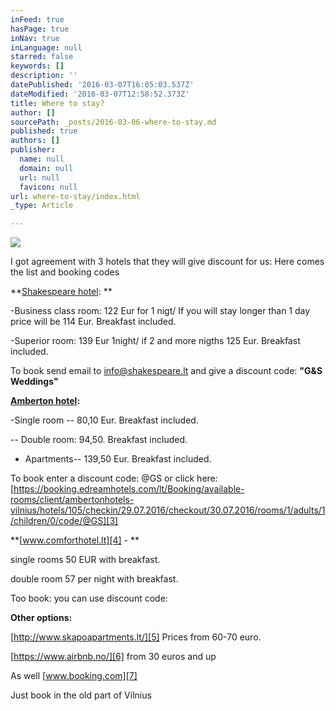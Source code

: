```yaml
---
inFeed: true
hasPage: true
inNav: true
inLanguage: null
starred: false
keywords: []
description: ''
datePublished: '2016-03-07T16:05:03.537Z'
dateModified: '2016-03-07T12:58:52.373Z'
title: Where to stay?
author: []
sourcePath: _posts/2016-03-06-where-to-stay.md
published: true
authors: []
publisher:
  name: null
  domain: null
  url: null
  favicon: null
url: where-to-stay/index.html
_type: Article

---
```

![](https://the-grid-user-content.s3-us-west-2.amazonaws.com/0b3aec04-b489-4e53-81f5-6679e0f8b603.jpg)

I got agreement with 3 hotels that they will give discount for us: Here comes the list and booking codes

**[Shakespeare hotel][0]:  **

-Business class room: 122 Eur for 1 nigt/ If you will stay longer than 1 day price will be 114 Eur. Breakfast included.

-Superior room:  139
Eur 1night/ if 2 and more nigths 125 Eur. Breakfast included.

To book send email to [info@shakespeare.lt][1] and give a discount code: **"G&S Weddings"**

**[Amberton hotel][2]:**

-Single room -- 80,10 Eur. Breakfast included.

_--_ Double room: 94,50\. Breakfast included.

- Apartments-- 139,50 Eur. Breakfast included.

To book enter a discount code: @GS  or click here: [https://booking.edreamhotels.com/lt/Booking/available-rooms/client/ambertonhotels-vilnius/hotels/105/checkin/29.07.2016/checkout/30.07.2016/rooms/1/adults/1/children/0/code/@GS][3]

**[www.comforthotel.lt][4] - **

single rooms 50 EUR with breakfast.

double room 57 per night with breakfast.

Too book: you can use discount code: 

**Other options:**

[http://www.skapoapartments.lt/][5] Prices from 60-70 euro.

[https://www.airbnb.no/][6] from 30 euros and up

As well [www.booking.com][7]

Just book in the old part of Vilnius

[0]: http://www.shakespeare.lt/
[1]: http://localhost/shakespeare/html/contacts.html
[2]: http://ambertonhotels.com/en/vilnius/
[3]: https://booking.edreamhotels.com/lt/Booking/available-rooms/client/ambertonhotels-vilnius/hotels/105/checkin/29.07.2016/checkout/30.07.2016/rooms/1/adults/1/children/0/code/@GS
[4]: www.comforthotel.lt
[5]: http://www.skapoapartments.lt/
[6]: https://www.airbnb.no/
[7]: www.booking.com